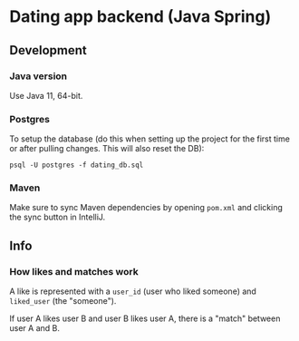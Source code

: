 # Dating app backend (Java Spring)

## Development

### Java version

Use Java 11, 64-bit.

### Postgres

To setup the database (do this when setting up the project for the first time or after pulling changes. This will also reset the DB):

`psql -U postgres -f dating_db.sql`

### Maven

Make sure to sync Maven dependencies by opening `pom.xml` and clicking the sync button in IntelliJ.

## Info

### How likes and matches work

A like is represented with a `user_id` (user who liked someone) and `liked_user` (the "someone").

If user A likes user B and user B likes user A, there is a "match" between user A and B. 